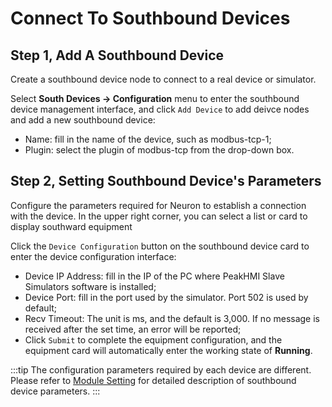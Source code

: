 # Connect To Southbound Devices

## Step 1, Add A Southbound Device

Create a southbound device node to connect to a real device or simulator.

Select **South Devices -> Configuration** menu to enter the southbound device management interface, and click `Add Device` to add deivce nodes and add a new southbound device:

* Name: fill in the name of the device, such as modbus-tcp-1;
* Plugin: select the plugin of modbus-tcp from the drop-down box.

## Step 2, Setting Southbound Device's Parameters

Configure the parameters required for Neuron to establish a connection with the device. In the upper right corner, you can select a list or card to display southward equipment

Click the `Device Configuration` button on the southbound device card to enter the device configuration interface:

* Device IP Address: fill in the IP of the PC where PeakHMI Slave Simulators software is installed;
* Device Port: fill in the port used by the simulator. Port 502 is used by default;
* Recv Timeout: The unit is ms, and the default is 3,000. If no message is received after the set time, an error will be reported;
* Click `Submit` to complete the equipment configuration, and the equipment card will automatically enter the working state of **Running**.

:::tip
The configuration parameters required by each device are different. Please refer to [Module Setting](../module-plugins/module-driver.md) for detailed description of southbound device parameters.
:::